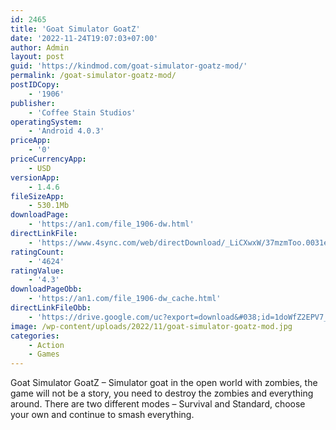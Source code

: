 ```yaml
---
id: 2465
title: 'Goat Simulator GoatZ'
date: '2022-11-24T19:07:03+07:00'
author: Admin
layout: post
guid: 'https://kindmod.com/goat-simulator-goatz-mod/'
permalink: /goat-simulator-goatz-mod/
postIDCopy:
    - '1906'
publisher:
    - 'Coffee Stain Studios'
operatingSystem:
    - 'Android 4.0.3'
priceApp:
    - '0'
priceCurrencyApp:
    - USD
versionApp:
    - 1.4.6
fileSizeApp:
    - 530.1Mb
downloadPage:
    - 'https://an1.com/file_1906-dw.html'
directLinkFile:
    - 'https://www.4sync.com/web/directDownload/_LiCXwxW/37mzmToo.0031eb0b9f9ccf7338a6fb76a2071c24'
ratingCount:
    - '4624'
ratingValue:
    - '4.3'
downloadPageObb:
    - 'https://an1.com/file_1906-dw_cache.html'
directLinkFileObb:
    - 'https://drive.google.com/uc?export=download&#038;id=1doWfZ2EPV7_zc5zyldl7Jktrdre-yK_d'
image: /wp-content/uploads/2022/11/goat-simulator-goatz-mod.jpg
categories:
    - Action
    - Games
---
```


Goat Simulator GoatZ – Simulator goat in the open world with zombies, the game will not be a story, you need to destroy the zombies and everything around. There are two different modes – Survival and Standard, choose your own and continue to smash everything.